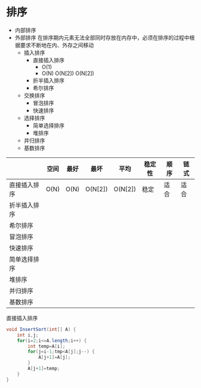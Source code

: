 # 排序

+ 内部排序
+ 外部排序 在排序期内元素无法全部同时存放在内存中，必须在排序的过程中根据要求不断地在内、外存之间移动
  + 插入排序
    + 直接插入排序 
      + O(1)
      + O(N) O(N[2]) O(N[2])
    + 折半插入排序
    + 希尔排序
  + 交换排序
    + 冒泡排序
    + 快速排序
  + 选择排序
    + 简单选择排序
    + 堆排序
  + 并归排序
  + 基数排序



|              | 空间 | 最好 | 最坏    | 平均    | 稳定性 | 顺序 | 链式 |
| ------------ | ---- | ---- | ------- | ------- | ------ | ---- | ---- |
| 直接插入排序 | O(N) | O(N) | O(N[2]) | O(N[2]) | 稳定   | 适合 | 适合 |
| 折半插入排序 |      |      |         |         |        |      |      |
| 希尔排序     |      |      |         |         |        |      |      |
| 冒泡排序     |      |      |         |         |        |      |      |
| 快速排序     |      |      |         |         |        |      |      |
| 简单选择排序 |      |      |         |         |        |      |      |
| 堆排序       |      |      |         |         |        |      |      |
| 并归排序     |      |      |         |         |        |      |      |
| 基数排序     |      |      |         |         |        |      |      |



直接插入排序

```java
void InsertSort(int[] A) {
    int i,j;
    for(i=2;i<=A.length;i++) {
        int temp=A[i];
        for(j=i-1;tmp<A[j];j--) {
            A[j+1]=A[j];
        }
        A[j+1]=temp;
    }
}
```

